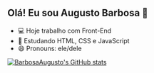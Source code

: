 ## Olá! Eu sou Augusto Barbosa  👋

- 💻 Hoje trabalho com Front-End
- 🌱 Estudando HTML, CSS e JavaScript
- 😄 Pronouns: ele/dele

[![BarbosaAugusto's GitHub stats](https://github-readme-stats.vercel.app/api?username=BarbosaAugusto)](https://github.com/barbosaaugusto/github-readme-stats)
